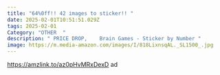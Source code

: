 ```yaml
---
title: "64%0ff!! 42 images to sticker!! "
date: 2025-02-01T10:51:51.029Z
tags: 2025-02-01
Category: "OTHER  "
description: " PRICE DROP,    Brain Games - Sticker by Number "
image: https://m.media-amazon.com/images/I/818LixnsqAL._SL1500_.jpg
---
```

 https://amzlink.to/az0pHvMRxDexD   ad